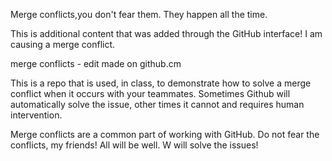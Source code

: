 Merge conflicts,you don't fear them. They happen all the time. 

This is additional content that was added through the GitHub interface! I am causing a merge conflict.

merge conflicts - edit made on github.cm

This is a repo that is used, in class, to demonstrate how to solve a merge conflict when it occurs with your teammates. Sometimes Github will automatically solve the issue, other times it cannot and requires human intervention.

Merge conflicts are a common part of working with GitHub. Do not fear the conflicts, my friends! All will be well. W will solve the issues!
